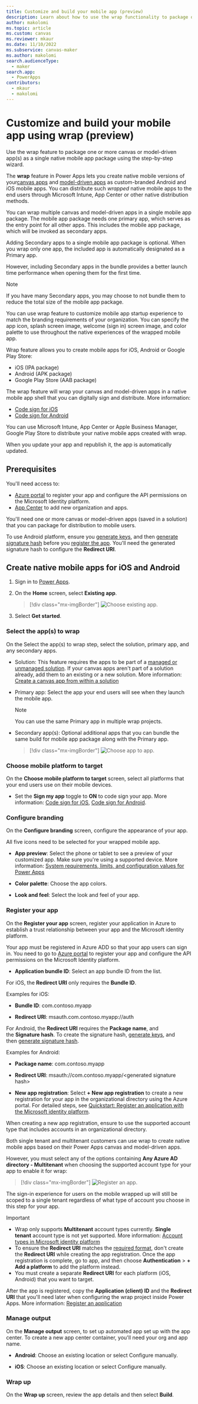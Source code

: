 ```yaml
---
title: Customize and build your mobile app (preview)
description: Learn about how to use the wrap functionality to package one or more canvas apps into a native mobile app package.
author: makolomi
ms.topic: article
ms.custom: canvas
ms.reviewer: mkaur
ms.date: 11/10/2022
ms.subservice: canvas-maker
ms.author: makolomi
search.audienceType: 
  - maker
search.app: 
  - PowerApps
contributors:
  - mkaur
  - makolomi
---
```


# Customize and build your mobile app using wrap (preview)

Use the wrap feature to package one or more canvas or model-driven app(s) as a single native mobile app package using the step-by-step wizard.

The **wrap** feature in Power Apps lets you create native mobile versions of your[canvas apps](../../canvas-apps/getting-started.md) and [model-driven apps](../../model-driven-apps/model-driven-app-overview.md) as custom-branded Android and iOS mobile apps. You can distribute such *wrapped* native mobile apps to the end users through Microsoft Intune, App Center or other native distribution methods.

You can wrap multiple canvas and model-driven apps in a single mobile app package. The mobile app package needs one primary app, which serves as the entry point for all other apps. This includes the mobile app package, which will be invoked as secondary apps.

Adding Secondary apps to a single mobile app package is optional. When you wrap only one app, the included app is automatically designated as a Primary app.

However, including Secondary apps in the bundle provides a better launch time performance when opening them for the first time.

> [!NOTE]
> If you have many Secondary apps, you may choose to not bundle them to reduce the total size of the mobile app package.

You can use wrap feature to customize mobile app startup experience to match the branding requirements of your organization. You can specify the app icon, splash screen image, welcome (sign in) screen image, and color palette to use throughout the native experiences of the wrapped mobile app.

Wrap feature allows you to create mobile apps for iOS, Android or Google Play Store:

- iOS (IPA package)
- Android (APK package)
- Google Play Store (AAB package)

The wrap feature will wrap your canvas and model-driven apps in a native mobile app shell that you can digitally sign and distribute. More information:

- [Code sign for iOS](code-sign-ios.md)
- [Code sign for Android](code-sign-android.md)

You can use Microsoft Intune, App Center or Apple Business Manager, Google Play Store to distribute your native mobile apps created with wrap.

When you update your app and republish it, the app is automatically updated.

## Prerequisites

You'll need access to:
- [Azure portal](https://portal.azure.com/) to register your app and configure the API permissions on the Microsoft Identity platform.
- [App Center](https://appcenter.ms/) to add new organization and apps.

You'll need one or more canvas or model-driven apps (saved in a solution) that you can package for distribution to mobile users.

To use Android platform, ensure you [<u>generate keys</u>](code-sign-android.md#generate-keys), and then [generate signature hash](code-sign-android.md#generate-signature-hash) before you [<u>register the app</u>](how-to.md#app-registration). You'll need the generated signature hash to configure the **Redirect URI**.

## Create native mobile apps for iOS and Android

1. Sign in to [Power Apps](https://make.powerapp.com/).

2. On the **Home** screen, select **Existing app**.

   > [!div class="mx-imgBorder"] 
   > ![Choose existing app.](media/how-to-v2/wrap-0.png "Choose existing app")

3. Select **Get started**.

### Select the app(s) to wrap

On the Select the app(s) to wrap step, select the solution, primary app, and any secondary apps.

- Solution: This feature requires the apps to be part of a  [managed or unmanaged solution](/power-platform/alm/solution-concepts-alm#managed-and-unmanaged-solutions). If your canvas apps aren't part of a solution already, add them to an existing or a new solution. More information: [Create a canvas app from within a solution](../../canvas-apps/add-app-solution.md#link-an-existing-canvas-app-to-a-solution)  

- Primary app: Select the app your end users will see when they launch the mobile app.

  > [!NOTE]
  > You can use the same Primary app in multiple wrap projects.

- Secondary app(s): Optional additional apps that you can bundle the same build for mobile app package along with the Primary app.

  > [!div class="mx-imgBorder"] 
  > ![Choose app to app.](media/how-to-v2/wrap-1.png "Choose app to wrap")

### Choose mobile platform to target

On the **Choose mobile platform to target** screen, select all platforms that your end users use on their mobile devices.

- Set the **Sign my app** toggle to **ON** to code sign your app. More information: [Code sign for iOS](code-sign-ios.md), [Code sign for Android](code-sign-android.md).

### Configure branding

On the **Configure branding** screen, configure the appearance of your app.

All five icons need to be selected for your wrapped mobile app.

- **App preview**: Select the phone or tablet to see a preview of your customized app. Make sure you're using a supported device. More information: [System requirements, limits, and configuration values for Power Apps](../../../limits-and-config.md#supported-platforms-for-running-apps-using-the-power-apps-mobile-app)

- **Color palette**: Choose the app colors.

- **Look and feel**: Select the look and feel of your app.

### Register your app

On the **Register your app** screen, register your application in Azure to establish a trust relationship between your app and the Microsoft identity platform.

Your app must be registered in Azure ADD so that your app users can sign in. You need to go to [Azure portal](https://portal.azure.com/) to register your app and configure the API permissions on the Microsoft Identity platform.

- **Application bundle ID**: Select an app bundle ID from the list.

For iOS, the **Redirect URI** only requires the **Bundle ID**.

Examples for iOS:

- **Bundle ID**: com.contoso.myapp

- **Redirect URI**: msauth.com.contoso.myapp://auth

For Android, the **Redirect URI** requires the **Package name**, and the **Signature hash**. To create the signature hash, [generate keys](code-sign-android.md#generate-keys), and then [generate signature hash](code-sign-android.md#generate-signature-hash).

Examples for Android:

- **Package name**: com.contoso.myapp

- **Redirect URI**: msauth://com.contoso.myapp/&lt;generated signature hash&gt;

- **New app registration**: Select **+ New app registration** to create a new registration for your app in the organizational directory using the Azure portal. For detailed steps, see [Quickstart: Register an application with the Microsoft identity platform](/azure/active-directory/develop/quickstart-register-app).

When creating a new app registration, ensure to use the supported account type that includes accounts in an organizational directory.

Both single tenant and multitenant customers can use wrap to create native mobile apps based on their Power Apps canvas and model-driven apps.

However, you must select any of the options containing **Any Azure AD directory - Multitenant** when choosing the supported account type for your app to enable it for wrap:

 > [!div class="mx-imgBorder"] 
 > ![Register an app.](media/how-to-v2/wrap-2.png "Register an app")
    
The sign-in experience for users on the mobile wrapped up will still be scoped to a single tenant regardless of what type of account you choose in this step for your app.

> [!IMPORTANT]
> - Wrap only supports **Multitenant** account types currently. **Single tenant** account type is not yet supported. More information: [Account types in Microsoft identity platform](/azure/active-directory/develop/v2-supported-account-types)
> - To ensure the **Redirect URI** matches the [required format](how-to.md#redirect-uri-format), don't create the **Redirect URI** while creating the app registration. Once the app registration is complete, go to app, and then choose **Authentication** &gt; **+ Add a platform** to add the platform instead.
> - You must create a separate **Redirect URI** for each platform (iOS, Android) that you want to target.

After the app is registered, copy the **Application (client) ID** and the **Redirect URI** that you'll need later when configuring the wrap project inside Power Apps. More information: [Register an application](/azure/active-directory/develop/quickstart-register-app#register-an-application)

### Manage output

On the **Manage output** screen, to set up automated app set up with the app center. To create a new app center container, you'll need your org and app name.

- **Android**: Choose an existing location or select Configure manually.

- **iOS**: Choose an existing location or select Configure manually.

### Wrap up

On the **Wrap up** screen, review the app details and then select **Build**.
